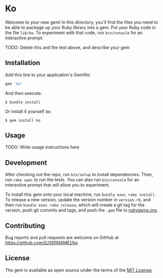 # Ko

Welcome to your new gem! In this directory, you'll find the files you need to be able to package up your Ruby library into a gem. Put your Ruby code in the file `lib/ko`. To experiment with that code, run `bin/console` for an interactive prompt.

TODO: Delete this and the text above, and describe your gem

## Installation

Add this line to your application's Gemfile:

```ruby
gem 'ko'
```

And then execute:

    $ bundle install

Or install it yourself as:

    $ gem install ko

## Usage

TODO: Write usage instructions here

## Development

After checking out the repo, run `bin/setup` to install dependencies. Then, run `rake spec` to run the tests. You can also run `bin/console` for an interactive prompt that will allow you to experiment.

To install this gem onto your local machine, run `bundle exec rake install`. To release a new version, update the version number in `version.rb`, and then run `bundle exec rake release`, which will create a git tag for the version, push git commits and tags, and push the `.gem` file to [rubygems.org](https://rubygems.org).

## Contributing

Bug reports and pull requests are welcome on GitHub at https://github.com/[USERNAME]/ko.


## License

The gem is available as open source under the terms of the [MIT License](https://opensource.org/licenses/MIT).
